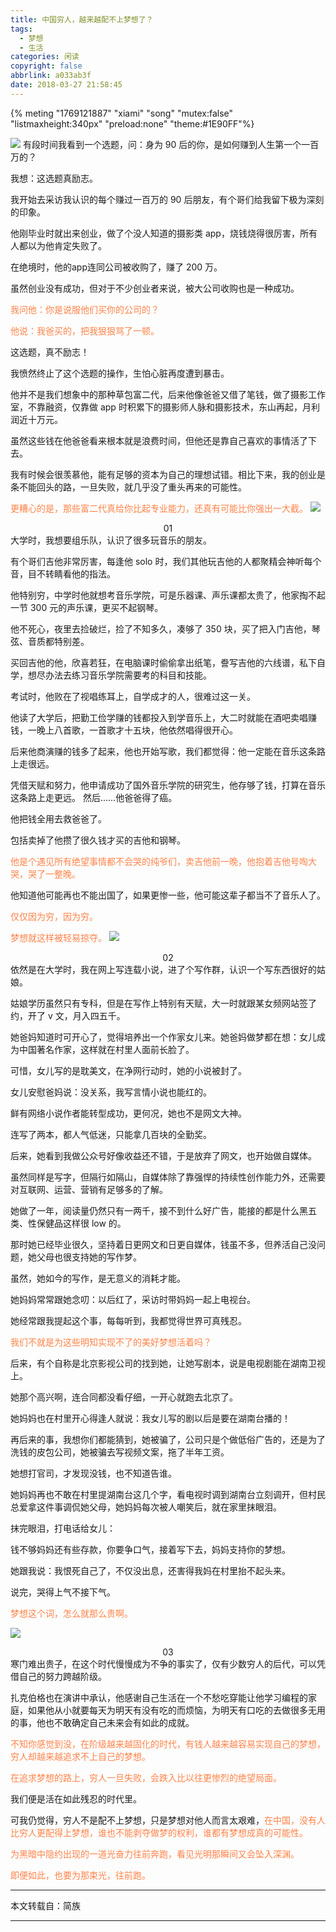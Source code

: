 ```yaml
---
title: 中国穷人，越来越配不上梦想了？
tags:
  - 梦想
  - 生活
categories: 闲读
copyright: false
abbrlink: a033ab3f
date: 2018-03-27 21:58:45
---
```



{% meting "1769121887" "xiami" "song" "mutex:false" "listmaxheight:340px" "preload:none" "theme:#1E90FF"%}

![][1]
有段时间我看到一个选题，问：身为 90 后的你，是如何赚到人生第一个一百万的？
 
我想：这选题真励志。
 
我开始去采访我认识的每个赚过一百万的 90 后朋友，有个哥们给我留下极为深刻的印象。
 
他刚毕业时就出来创业，做了个没人知道的摄影类 app，烧钱烧得很厉害，所有人都以为他肯定失败了。
 
在绝境时，他的app连同公司被收购了，赚了 200 万。
 
虽然创业没有成功，但对于不少创业者来说，被大公司收购也是一种成功。
 
<font color=#FF8247> 我问他：你是说服他们买你的公司的？</font>
 
<font color=#FF8247>他说：我爸买的，把我狠狠骂了一顿。</font>
 
这选题，真不励志！
 
我愤然终止了这个选题的操作，生怕心脏再度遭到暴击。
 
他并不是我们想象中的那种草包富二代，后来他像爸爸又借了笔钱，做了摄影工作室，不靠融资，仅靠做 app 时积累下的摄影师人脉和摄影技术，东山再起，月利润近十万元。
 
虽然这些钱在他爸爸看来根本就是浪费时间，但他还是靠自己喜欢的事情活了下去。
 
我有时候会很羡慕他，能有足够的资本为自己的理想试错。相比下来，我的创业是条不能回头的路，一旦失败，就几乎没了重头再来的可能性。
 
<font color=#FF8247>更糟心的是，那些富二代真给你比起专业能力，还真有可能比你强出一大截。</font>
![ ][2]
<center>01</center >
大学时，我想要组乐队，认识了很多玩音乐的朋友。
 
有个哥们吉他非常厉害，每逢他 solo 时，我们其他玩吉他的人都聚精会神听每个音，目不转睛看他的指法。
 
他特别穷，中学时他就想考音乐学院，可是乐器课、声乐课都太贵了，他家掏不起一节 300 元的声乐课，更买不起钢琴。
 
他不死心，夜里去捡破烂，捡了不知多久，凑够了 350 块，买了把入门吉他，琴弦、音质都特别差。
 
买回吉他的他，欣喜若狂，在电脑课时偷偷拿出纸笔，誊写吉他的六线谱，私下自学，想尽办法去练习音乐学院需要考的科目和技能。
 
考试时，他败在了视唱练耳上，自学成才的人，很难过这一关。
 
他读了大学后，把勤工俭学赚的钱都投入到学音乐上，大二时就能在酒吧卖唱赚钱，一晚上八首歌，一首歌才十五块，他依然唱得很开心。
 
后来他商演赚的钱多了起来，他也开始写歌，我们都觉得：他一定能在音乐这条路上走很远。
 
凭借天赋和努力，他申请成功了国外音乐学院的研究生，他存够了钱，打算在音乐这条路上走更远。
然后……他爸爸得了癌。
 
他把钱全用去救爸爸了。
 
包括卖掉了他攒了很久钱才买的吉他和钢琴。
 
<font color=#FF8247>他是个遇见所有绝望事情都不会哭的纯爷们，卖吉他前一晚，他抱着吉他号啕大哭，哭了一整晚。</font>
 
他知道他可能再也不能出国了，如果更惨一些，他可能这辈子都当不了音乐人了。
 
<font color=#FF8247>仅仅因为穷，因为穷。</font>
 
<font color=#FF8247>梦想就这样被轻易掠夺。</font>
![](http://data.singlelovely.cn/xsj/2018/4/4/穷人梦想3.jpg)
<center>02</center>
依然是在大学时，我在网上写连载小说，进了个写作群，认识一个写东西很好的姑娘。
 
姑娘学历虽然只有专科，但是在写作上特别有天赋，大一时就跟某女频网站签了约，开了 v 文，月入四五千。
 
她爸妈知道时可开心了，觉得培养出一个作家女儿来。她爸妈做梦都在想：女儿成为中国著名作家，这样就在村里人面前长脸了。
 
可惜，女儿写的是耽美文，在净网行动时，她的小说被封了。
 
女儿安慰爸妈说：没关系，我写言情小说也能红的。
 
鲜有网络小说作者能转型成功，更何况，她也不是网文大神。
 
连写了两本，都人气低迷，只能拿几百块的全勤奖。
 
后来，她看到我做公众号好像收益还不错，于是放弃了网文，也开始做自媒体。
 
虽然同样是写字，但隔行如隔山，自媒体除了靠强悍的持续性创作能力外，还需要对互联网、运营、营销有足够多的了解。
 
她做了一年，阅读量仍然只有一两千，接不到什么好广告，能接的都是什么黑五类、性保健品这样很 low 的。
 
那时她已经毕业很久，坚持着日更网文和日更自媒体，钱虽不多，但养活自己没问题，她父母也很支持她的写作梦。
 
虽然，她如今的写作，是无意义的消耗才能。
 
她妈妈常常跟她念叨：以后红了，采访时带妈妈一起上电视台。
 
她经常跟我提起这个事，每每听到，我都觉得世界可真残忍。
 
<font color=#FF8247>我们不就是为这些明知实现不了的美好梦想活着吗？</font>
 
后来，有个自称是北京影视公司的找到她，让她写剧本，说是电视剧能在湖南卫视上。
 
她那个高兴啊，连合同都没看仔细，一开心就跑去北京了。
 
她妈妈也在村里开心得逢人就说：我女儿写的剧以后是要在湖南台播的！
 
再后来的事，我想你们都能猜到，她被骗了，公司只是个做低俗广告的，还是为了洗钱的皮包公司，她被骗去写视频文案，拖了半年工资。
 
她想打官司，才发现没钱，也不知道告谁。
 
她妈妈再也不敢在村里提湖南台这几个字，看电视时调到湖南台立刻调开，但村民总爱拿这件事调侃她父母，她妈妈每次被人嘲笑后，就在家里抹眼泪。
 
抹完眼泪，打电话给女儿：
 
钱不够妈妈还有些存款，你要争口气，接着写下去，妈妈支持你的梦想。
 
她跟我说：我恨死自己了，不仅没出息，还害得我妈在村里抬不起头来。
 
说完，哭得上气不接下气。
 
<font color=#FF8247>梦想这个词，怎么就那么贵啊。</font>

![ ](http://data.singlelovely.cn/xsj/2018/4/4/穷人梦想4.jpg)
<center>03</center >
寒门难出贵子，在这个时代慢慢成为不争的事实了，仅有少数穷人的后代，可以凭借自己的努力跨越阶级。
 
扎克伯格也在演讲中承认，他感谢自己生活在一个不愁吃穿能让他学习编程的家庭，如果他从小就要每天为明天有没有吃的而烦恼，为明天有口吃的去做很多无用的事，他也不敢确定自己未来会有如此的成就。
 
<font color=#FF8247>不知你感觉到没，在阶级越来越固化的时代，有钱人越来越容易实现自己的梦想，穷人却越来越追求不上自己的梦想。</font>
 
<font color=#FF8247>在追求梦想的路上，穷人一旦失败，会跌入比以往更惨烈的绝望局面。</font>
 
我们便是活在如此残忍的时代里。
 
可我仍觉得，穷人不是配不上梦想，只是梦想对他人而言太艰难，<font color=#FF8247>在中国，没有人比穷人更配得上梦想，谁也不能剥夺做梦的权利，谁都有梦想成真的可能性。</font>
 
<font color=#FF8247>为黑暗中隐约出现的一道光奋力往前奔跑，看见光明那瞬间又会坠入深渊。</font>
 
<font color=#FF8247>即便如此，也要为那束光，往前跑。</font>


----------
本文转载自：简族

----------


[1]:http://data.singlelovely.cn/xsj/2018/4/4/穷人梦想1.gif
[2]:http://data.singlelovely.cn/xsj/2018/4/4/穷人梦想2.jpg